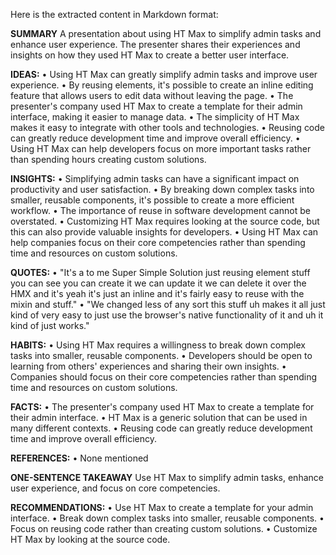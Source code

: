 Here is the extracted content in Markdown format:

**SUMMARY**
A presentation about using HT Max to simplify admin tasks and enhance user experience. The presenter shares their experiences and insights on how they used HT Max to create a better user interface.

**IDEAS:**
• Using HT Max can greatly simplify admin tasks and improve user experience.
• By reusing elements, it's possible to create an inline editing feature that allows users to edit data without leaving the page.
• The presenter's company used HT Max to create a template for their admin interface, making it easier to manage data.
• The simplicity of HT Max makes it easy to integrate with other tools and technologies.
• Reusing code can greatly reduce development time and improve overall efficiency.
• Using HT Max can help developers focus on more important tasks rather than spending hours creating custom solutions.

**INSIGHTS:**
• Simplifying admin tasks can have a significant impact on productivity and user satisfaction.
• By breaking down complex tasks into smaller, reusable components, it's possible to create a more efficient workflow.
• The importance of reuse in software development cannot be overstated.
• Customizing HT Max requires looking at the source code, but this can also provide valuable insights for developers.
• Using HT Max can help companies focus on their core competencies rather than spending time and resources on custom solutions.

**QUOTES:**
• "It's a to me Super Simple Solution just reusing element stuff you can see you can create it we can update it we can delete it over the HMX and it's yeah it's just an inline and it's fairly easy to reuse with the mixin and stuff."
• "We changed less of any sort this stuff uh makes it all just kind of very easy to just use the browser's native functionality of it and uh it kind of just works."

**HABITS:**
• Using HT Max requires a willingness to break down complex tasks into smaller, reusable components.
• Developers should be open to learning from others' experiences and sharing their own insights.
• Companies should focus on their core competencies rather than spending time and resources on custom solutions.

**FACTS:**
• The presenter's company used HT Max to create a template for their admin interface.
• HT Max is a generic solution that can be used in many different contexts.
• Reusing code can greatly reduce development time and improve overall efficiency.

**REFERENCES:**
• None mentioned

**ONE-SENTENCE TAKEAWAY**
Use HT Max to simplify admin tasks, enhance user experience, and focus on core competencies.

**RECOMMENDATIONS:**
• Use HT Max to create a template for your admin interface.
• Break down complex tasks into smaller, reusable components.
• Focus on reusing code rather than creating custom solutions.
• Customize HT Max by looking at the source code.

